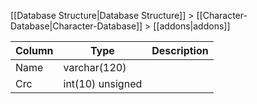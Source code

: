 [[Database Structure|Database Structure]] > [[Character-Database|Character-Database]] > [[addons|addons]]

Column | Type | Description
--- | --- | ---
Name | varchar(120) | 
Crc | int(10) unsigned | 
